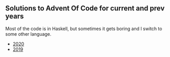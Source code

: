 ## Solutions to Advent Of Code for current and prev years

Most of the code is in Haskell,
but sometimes it gets boring and I switch to some other language.

- [2020](2020)
- [2019](2019)
